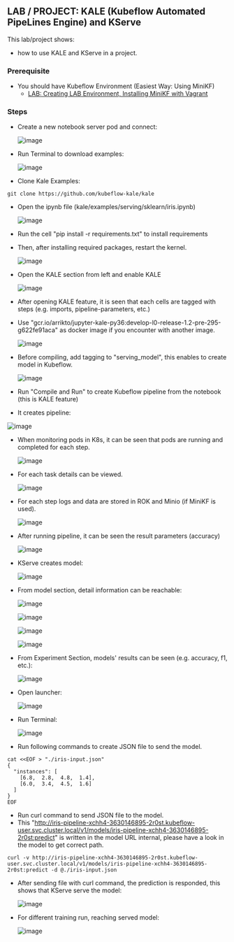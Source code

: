 ## LAB / PROJECT: KALE (Kubeflow Automated PipeLines Engine) and KServe

This lab/project shows:
- how to use KALE and KServe in a project.

### Prerequisite

- You should have Kubeflow Environment (Easiest Way: Using MiniKF)
  - [LAB: Creating LAB Environment, Installing MiniKF with Vagrant](https://github.com/omerbsezer/Fast-Kubeflow/blob/main/Using-MiniKF.md)
  
### Steps

- Create a new notebook server pod and connect:

  ![image](https://user-images.githubusercontent.com/10358317/209570057-a90362d4-b554-45c2-ad9c-d7a80e46cc82.png)

- Run Terminal to download examples:
  
  ![image](https://user-images.githubusercontent.com/10358317/209569680-9e5db88e-4349-4049-ad2b-e78b532cb073.png)

- Clone Kale Examples:
 
``` 
git clone https://github.com/kubeflow-kale/kale
``` 

- Open the ipynb file (kale/examples/serving/sklearn/iris.ipynb)

  ![image](https://user-images.githubusercontent.com/10358317/209675801-d006fb7a-9916-4054-8b0e-e74048200c6f.png)

- Run the cell "pip install -r requirements.txt" to install requirements
- Then, after installing required packages, restart the kernel.

  ![image](https://user-images.githubusercontent.com/10358317/209676318-60839c0e-9711-4add-8c3f-8642f76300a5.png)
  
- Open the KALE section from left and enable KALE

  ![image](https://user-images.githubusercontent.com/10358317/209570645-a1e44bf4-e10a-4846-88c5-bbf9330d1ff3.png)
  
- After opening KALE feature, it is seen that each cells are tagged with steps (e.g. imports, pipeline-parameters, etc.) 
- Use "gcr.io/arrikto/jupyter-kale-py36:develop-l0-release-1.2-pre-295-g622fe91aca" as docker image if you encounter with another image. 
  
  ![image](https://user-images.githubusercontent.com/10358317/209676588-5ea8b39b-3dbe-446f-be28-351daea14142.png)
  
- Before compiling, add tagging to "serving_model", this enables to create model in Kubeflow. 

  ![image](https://user-images.githubusercontent.com/10358317/209677273-10fa21c2-5589-45b3-9002-a967e0818416.png)
  
 - Run "Compile and Run" to create Kubeflow pipeline from the notebook (this is KALE feature)
 - It creates pipeline: 

  ![image](https://user-images.githubusercontent.com/10358317/209677781-ddae3901-8253-41a8-aa98-3c7aaac12c2b.png)
  
- When monitoring pods in K8s, it can be seen that pods are running and completed for each step.

  ![image](https://user-images.githubusercontent.com/10358317/209712597-54ac29eb-5855-41f8-b29f-6e8a6c71b729.png)

- For each task details can be viewed.
  
  ![image](https://user-images.githubusercontent.com/10358317/209713088-85cb2bda-047b-496a-8242-a8a5e84e7ebb.png)
  
- For each step logs and data are stored in ROK and Minio (if MiniKF is used).

  ![image](https://user-images.githubusercontent.com/10358317/209713199-6c1504dc-8d5a-4f0f-90f9-5f2591950203.png)

- After running pipeline, it can be seen the result parameters (accuracy)

  ![image](https://user-images.githubusercontent.com/10358317/209677953-75456ff8-eb11-40bf-9df8-42a019b93b96.png)

- KServe creates model:

  ![image](https://user-images.githubusercontent.com/10358317/209678023-abcff783-49af-47dc-b9f7-0b944dcd6097.png)
  
- From model section, detail information can be reachable:

  ![image](https://user-images.githubusercontent.com/10358317/209715143-3c7ee97f-8138-473d-867f-69dffcb7e981.png)

  ![image](https://user-images.githubusercontent.com/10358317/209715204-a20f8675-ec7f-4dc9-9a61-82b82d96d618.png)

  ![image](https://user-images.githubusercontent.com/10358317/209715268-12d341ef-51e9-40a9-be8e-bae3efa86284.png)

  ![image](https://user-images.githubusercontent.com/10358317/209715310-02b8d854-e878-4a9f-a6e9-8a427829d518.png)
  
- From Experiment Section, models' results can be seen (e.g. accuracy, f1, etc.):

  ![image](https://user-images.githubusercontent.com/10358317/209716410-0b7ca900-8f17-4b1f-918b-93094956f87c.png)
  
- Open launcher:

  ![image](https://user-images.githubusercontent.com/10358317/209678243-353b7271-7241-4899-bcd3-c3c58ee5de53.png)
  
- Run Terminal:
  
  ![image](https://user-images.githubusercontent.com/10358317/209569680-9e5db88e-4349-4049-ad2b-e78b532cb073.png)
  
- Run following commands to create JSON file to send the model.
 
``` 
cat <<EOF > "./iris-input.json"
{
  "instances": [
    [6.8,  2.8,  4.8,  1.4],
    [6.0,  3.4,  4.5,  1.6]
  ]
}
EOF
``` 

- Run curl command to send JSON file to the model.
- This "http://iris-pipeline-xchh4-3630146895-2r0st.kubeflow-user.svc.cluster.local/v1/models/iris-pipeline-xchh4-3630146895-2r0st:predict" is written in the model URL internal, please have a look in the model to get correct path.

``` 
curl -v http://iris-pipeline-xchh4-3630146895-2r0st.kubeflow-user.svc.cluster.local/v1/models/iris-pipeline-xchh4-3630146895-2r0st:predict -d @./iris-input.json
``` 

- After sending file with curl command, the prediction is responded, this shows that KServe serve the model:

  ![image](https://user-images.githubusercontent.com/10358317/209678618-bdca8552-571c-4844-a16a-290ffd694fd5.png)

- For different training run, reaching served model:
  
  ![image](https://user-images.githubusercontent.com/10358317/209715713-91d356a8-8d85-4d87-bed9-339a7b72cb2a.png)
